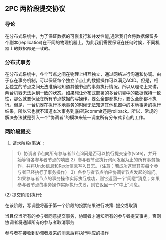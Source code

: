 ## 2PC 两阶段提交协议

### 导论
在分布式系统中，为了保证数据的可恢复行和并发性能,通常我们会将数据保留多个副本(replication)在不同的物理机器上。为此我们需要保证在任何时候，不同机器上的数据都是一致的。

### 分布式事务
在分布式系统中，各个节点之间在物理上相互独立，通过网络进行沟通和协调。由于存在事务机制，可以保证每个独立节点上的数据操作可以满足ACID。但是，相互独立的节点之间无法准确地知道其他节点的事务执行情况。所以从理论上来讲，两台机器无法达到一致的状态。如果想让分布式部署的多台机器中的数据保持一致性，那么就要保证在所有节点数据的写操作，要么全部都执行，要么全部都不执行。但是，一台机器在执行本地事务的时候无法知道其他机器中的本地事务的执行结果，所以它也就不知道本次事务到底应该commit还是rollback。所以，常规的解决办法就是引入一个"协调者"的模块来统一调度所有分布式节点的工作。

### 两阶段提交
1) 请求阶段(表决)：

>1）协调者节点向所有参与者节点询问是否可以执行提交操作(vote)，并开始等待各参与者节点的响应
2）参与者节点执行询问发起为止的所有事务操作，并将Undo信息和Redo信息写入日志。（注意：若成功这里其实每个参与者已经执行了事务操作）
3）各参与者节点响应协调者节点发起的询问。如果参与者节点的事务操作实际执行成功，则它返回一个”同意”消息；如果参与者节点的事务操作实际执行失败，则它返回一个”中止”消息。

(2) 提交阶段(执行):

在该阶段，写调整将基于第一个阶段的投票结果进行决策: 提交或取消

当且仅当所有的参与者同意提交事务，协调者才通知所有的参与者提交事务，否则协调者将通知所有的参与者取消事务

参与者在接收到协调者发来的消息后将执行响应的操作

 
